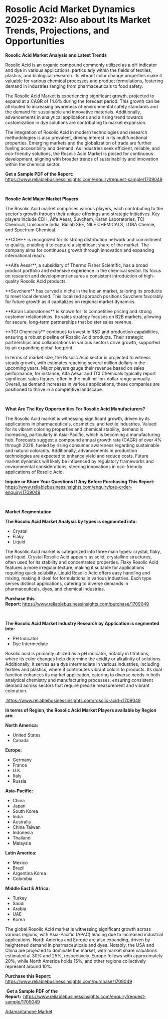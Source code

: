 <p><h1>Rosolic Acid Market Dynamics 2025-2032: Also about Its Market Trends, Projections, and Opportunities</h1></p><p><strong>Rosolic Acid Market Analysis and Latest Trends</strong></p>
<p><p>Rosolic Acid is an organic compound commonly utilized as a pH indicator and dye in various applications, particularly within the fields of textiles, plastics, and biological research. Its vibrant color change properties make it valuable for various chemical processes and product formulations, fostering demand in industries ranging from pharmaceuticals to food safety.</p><p>The Rosolic Acid Market is experiencing significant growth, projected to expand at a CAGR of 14.6% during the forecast period. This growth can be attributed to increasing awareness of environmental safety standards and the demand for sustainable and innovative materials. Additionally, advancements in analytical applications and a rising trend towards customization in dye solutions are contributing to market expansion.</p><p>The integration of Rosolic Acid in modern technologies and research methodologies is also prevalent, driving interest in its multifunctional properties. Emerging markets and the globalization of trade are further fueling accessibility and demand. As industries seek efficient, reliable, and eco-friendly solutions, the Rosolic Acid Market is poised for continuous development, aligning with broader trends of sustainability and innovation within the chemical sector.</p></p>
<p><strong>Get a Sample PDF of the Report:&nbsp;</strong> <a href="https://www.reliablebusinessinsights.com/enquiry/request-sample/1709049?utm_campaign=2335&utm_medium=2&utm_source=Github&utm_content=ia&utm_term=31032025&utm_id=rosolic-acid">https://www.reliablebusinessinsights.com/enquiry/request-sample/1709049</a></p>
<p>&nbsp;</p>
<p><strong>Rosolic Acid Major Market Players</strong></p>
<p><p>The Rosolic Acid market comprises various players, each contributing to the sector's growth through their unique offerings and strategic initiatives. Key players include CDH, Alfa Aesar, Suvchem, Karan Laboratories, TCI Chemical, Unisource India, Biolab SEE, NILE CHEMICALS, LOBA Chemie, and Spectrum Chemical.</p><p>**CDH** is recognized for its strong distribution network and commitment to quality, enabling it to capture a significant share of the market. The company aims for continuous growth through innovation and expanding international reach.</p><p>**Alfa Aesar**, a subsidiary of Thermo Fisher Scientific, has a broad product portfolio and extensive experience in the chemical sector. Its focus on research and development ensures a consistent introduction of high-quality Rosolic Acid products.</p><p>**Suvchem** has carved a niche in the Indian market, tailoring its products to meet local demand. This localized approach positions Suvchem favorably for future growth as it capitalizes on regional market dynamics.</p><p>**Karan Laboratories** is known for its competitive pricing and strong customer relationships. Its sales strategy focuses on B2B markets, allowing for secure, long-term partnerships that bolster sales revenue.</p><p>**TCI Chemicals** continues to invest in R&D and production capabilities, ensuring a robust pipeline of Rosolic Acid products. Their strategic partnerships and collaborations in various sectors drive growth, supported by an expanding global footprint.</p><p>In terms of market size, the Rosolic Acid sector is projected to witness steady growth, with estimates reaching several million dollars in the upcoming years. Major players gauge their revenue based on sales performance; for instance, Alfa Aesar and TCI Chemicals typically report significant sales figures, often in the multimillion-dollar range annually. Overall, as demand increases in various applications, these companies are positioned to thrive in a competitive landscape.</p></p>
<p>&nbsp;</p>
<p><strong>What Are The Key Opportunities For Rosolic Acid Manufacturers?</strong></p>
<p><p>The Rosolic Acid market is witnessing significant growth, driven by its applications in pharmaceuticals, cosmetics, and textile industries. Valued for its vibrant coloring properties and chemical stability, demand is increasing, particularly in Asia-Pacific, which is becoming a manufacturing hub. Forecasts suggest a compound annual growth rate (CAGR) of over 4% through 2028, fueled by rising consumer awareness regarding sustainable and natural colorants. Additionally, advancements in production technologies are expected to enhance yield and reduce costs. Future market dynamics will likely be influenced by regulatory frameworks and environmental considerations, steering innovations in eco-friendly applications of Rosolic Acid.</p></p>
<p><strong>Inquire or Share Your Questions If Any Before Purchasing This Report:</strong> <a href="https://www.reliablebusinessinsights.com/enquiry/pre-order-enquiry/1709049?utm_campaign=2335&utm_medium=2&utm_source=Github&utm_content=ia&utm_term=31032025&utm_id=rosolic-acid">https://www.reliablebusinessinsights.com/enquiry/pre-order-enquiry/1709049</a></p>
<p>&nbsp;</p>
<p><strong>Market Segmentation</strong></p>
<p><strong>The Rosolic Acid Market Analysis by types is segmented into:</strong></p>
<p><ul><li>Crystal</li><li>Flaky</li><li>Liquid</li></ul></p>
<p><p>The Rosolic Acid market is categorized into three main types: crystal, flaky, and liquid. Crystal Rosolic Acid appears as solid, crystalline structures, often used for its stability and concentrated properties. Flaky Rosolic Acid features a more irregular texture, making it suitable for applications requiring quick solubility. Liquid Rosolic Acid offers easy handling and mixing, making it ideal for formulations in various industries. Each type serves distinct applications, catering to diverse demands in pharmaceuticals, dyes, and chemical industries.</p></p>
<p><strong>Purchase this Report:&nbsp;</strong><a href="https://www.reliablebusinessinsights.com/purchase/1709049?utm_campaign=2335&utm_medium=2&utm_source=Github&utm_content=ia&utm_term=31032025&utm_id=rosolic-acid">https://www.reliablebusinessinsights.com/purchase/1709049</a></p>
<p>&nbsp;</p>
<p><strong>The Rosolic Acid Market Industry Research by Application is segmented into:</strong></p>
<p><ul><li>PH Indicator</li><li>Dye Intermediate</li></ul></p>
<p><p>Rosolic acid is primarily utilized as a pH indicator, notably in titrations, where its color changes help determine the acidity or alkalinity of solutions. Additionally, it serves as a dye intermediate in various industries, including textiles and plastics, where it contributes vibrant colors to products. Its dual function enhances its market application, catering to diverse needs in both analytical chemistry and manufacturing processes, ensuring consistent demand across sectors that require precise measurement and vibrant coloration.</p></p>
<p><a href="https://www.reliablebusinessinsights.com/rosolic-acid-r1709049?utm_campaign=2335&utm_medium=2&utm_source=Github&utm_content=ia&utm_term=31032025&utm_id=rosolic-acid">&nbsp;https://www.reliablebusinessinsights.com/rosolic-acid-r1709049</a></p>
<p><strong>In terms of Region, the Rosolic Acid Market Players available by Region are:</strong></p>
<p>
    <p> <strong> North America: </strong>
        <ul>
            <li>United States</li>
            <li>Canada</li>
        </ul>
        </p> 
    <p> <strong> Europe: </strong>
        <ul>
            <li>Germany</li>
            <li>France</li>
            <li>U.K.</li>
            <li>Italy</li>
            <li>Russia</li>
        </ul>
        </p> 
    <p> <strong> Asia-Pacific: </strong>
        <ul>
            <li>China</li>
            <li>Japan</li>
            <li>South Korea</li>
            <li>India</li>
            <li>Australia</li>
            <li>China Taiwan</li>
            <li>Indonesia</li>
            <li>Thailand</li>
            <li>Malaysia</li>
        </ul>
        </p> 
    <p> <strong> Latin America: </strong>
        <ul>
            <li>Mexico</li>
            <li>Brazil</li>
            <li>Argentina Korea</li>
            <li>Colombia</li>
        </ul>
        </p> 
    <p> <strong> Middle East & Africa: </strong>
        <ul>
            <li>Turkey</li>
            <li>Saudi</li>
            <li>Arabia</li>
            <li>UAE</li>
            <li>Korea</li>
        </ul>
    </p>
    </p>
<p><p>The global Rosolic Acid market is witnessing significant growth across various regions, with Asia-Pacific (APAC) leading due to increased industrial applications. North America and Europe are also expanding, driven by heightened demand in pharmaceuticals and dyes. Notably, the USA and China are projected to dominate the market, with market share valuations estimated at 30% and 25%, respectively. Europe follows with approximately 20%, while North America holds 15%, and other regions collectively represent around 10%.</p></p>
<p><strong>Purchase this Report: </strong><a href="https://www.reliablebusinessinsights.com/purchase/1709049?utm_campaign=2335&utm_medium=2&utm_source=Github&utm_content=ia&utm_term=31032025&utm_id=rosolic-acid">https://www.reliablebusinessinsights.com/purchase/1709049</a></p>
<p>&nbsp;<strong>Get a Sample PDF of the Report:&nbsp;&nbsp;</strong><a href="https://www.reliablebusinessinsights.com/enquiry/request-sample/1709049?utm_campaign=2335&utm_medium=2&utm_source=Github&utm_content=ia&utm_term=31032025&utm_id=rosolic-acid">https://www.reliablebusinessinsights.com/enquiry/request-sample/1709049</a></p>
<p><strong></strong></p>
<p><p><a href="https://github.com/norbeludie83/Market-Research-Report-List-1/blob/main/adamantanone-market.md?utm_campaign=2335&utm_medium=2&utm_source=Github&utm_content=ia&utm_term=31032025&utm_id=rosolic-acid">Adamantanone Market</a></p></p>